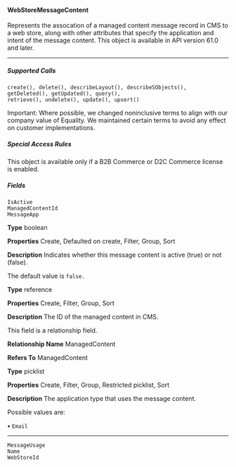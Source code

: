 #### WebStoreMessageContent

Represents the assocation of a managed content message record in CMS to a web store, along with other attributes that specify the
application and intent of the message content. This object is available in API version 61.0 and later.


-----

##### Supported Calls
```
create(), delete(), describeLayout(), describeSObjects(), getDeleted(), getUpdated(), query(),
retrieve(), undelete(), update(), upsert()

```
Important: Where possible, we changed noninclusive terms to align with our company value of Equality. We maintained certain
terms to avoid any effect on customer implementations.

##### Special Access Rules

This object is available only if a B2B Commerce or D2C Commerce license is enabled.

##### Fields

```
IsActive
ManagedContentId
MessageApp

```

**Type**
boolean

**Properties**
Create, Defaulted on create, Filter, Group, Sort

**Description**
Indicates whether this message content is active (true) or not (false).

The default value is `false.`

**Type**
reference

**Properties**
Create, Filter, Group, Sort

**Description**
The ID of the managed content in CMS.

This field is a relationship field.

**Relationship Name**
ManagedContent

**Refers To**
ManagedContent

**Type**
picklist

**Properties**
Create, Filter, Group, Restricted picklist, Sort

**Description**
The application type that uses the message content.

Possible values are:

**•** `Email`


-----

```
MessageUsage
Name
WebStoreId
